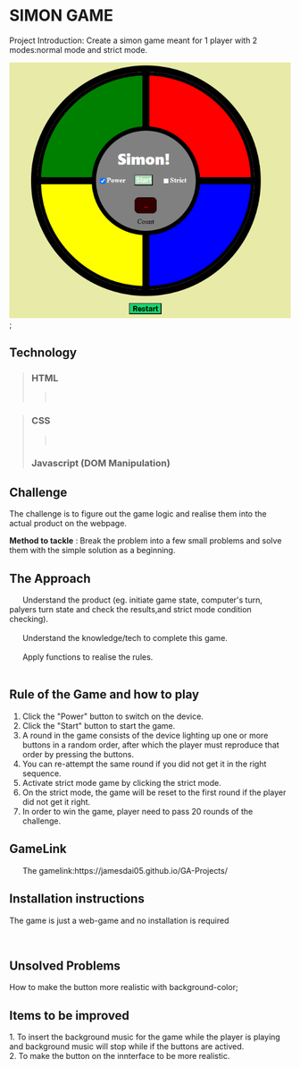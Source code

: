 # SIMON GAME

</p>Project Introduction: Create a simon game meant for 1 player with 2 modes:normal mode and strict mode.</p>

![Simon Game](./asset/Screenshot%20simongame.png);

## Technology

</hr>

> ### HTML
>
> > <br/>

> ### CSS
>
> > <br/>
>
> ### Javascript (DOM Manipulation)

## Challenge

</hr>

</p>The challenge is to figure out the game logic and realise them into the actual product on the webpage.</p>

**Method to tackle** : Break the problem into a few small problems and solve them with the simple solution as a beginning.

## The Approach

</hr>
&nbsp &nbsp &nbsp Understand the product (eg. initiate game state, computer's turn, palyers turn state and check the results,and strict mode condition checking).
</br>
</br>
&nbsp &nbsp &nbsp Understand the knowledge/tech to complete this game.
</br>
</br>
&nbsp &nbsp &nbsp Apply functions to realise the rules.
</br>
</br>

## Rule of the Game and how to play

</hr>

1. Click the "Power" button to switch on the device.
   </br>
2. Click the "Start" button to start the game.
   </br>
3. A round in the game consists of the device lighting up one or more buttons in a random order, after which the player must reproduce that order by pressing the buttons.
   </br>
4. You can re-attempt the same round if you did not get it in the right sequence.
   </br>
5. Activate strict mode game by clicking the strict mode.
   </br>
6. On the strict mode, the game will be reset to the first round if the player did not get it right.</br>
7. In order to win the game, player need to pass 20 rounds of the challenge.

## GameLink

</hr>
&nbsp &nbsp &nbsp The gamelink:https://jamesdai05.github.io/GA-Projects/

## Installation instructions

</hr>
The game is just a web-game and no installation is required</p>

</br>

## Unsolved Problems

</hr>
How to make the button more realistic with background-color;

</br>

</hr>

## Items to be improved

</hr>
1. To insert the background music for the game while the player is playing and background music will stop while if the buttons are actived.</br>
2. To make the button on the innterface to be more realistic.

</br>
</br>
